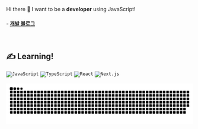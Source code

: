 
  Hi there 👋  I want to be a <b>developer</b> using JavaScript!

#### - [개발 블로그](https://mintmin-dev-world.vercel.app/)
  
  <br/>

  <h2>✍️ Learning!</h2>
  <div>
    <code><img width="50" src="https://user-images.githubusercontent.com/25181517/117447155-6a868a00-af3d-11eb-9cfe-245df15c9f3f.png" alt="JavaScript" title="JavaScript"/></code>
	<code><img width="50" src="https://user-images.githubusercontent.com/25181517/183890598-19a0ac2d-e88a-4005-a8df-1ee36782fde1.png" alt="TypeScript" title="TypeScript"/></code>
 	  <code><img width="50" src="https://user-images.githubusercontent.com/25181517/183897015-94a058a6-b86e-4e42-a37f-bf92061753e5.png" alt="React" title="React"/></code>
    <code><img width="50" src="https://github.com/marwin1991/profile-technology-icons/assets/136815194/5f8c622c-c217-4649-b0a9-7e0ee24bd704" alt="Next.js" title="Next.js"/></code>
  </div>

<br/>
  
<picture>
  <source media="(prefers-color-scheme: dark)" srcset="https://raw.githubusercontent.com/mintmin0320/mintmin0320/output/github-snake-dark.svg" />
  <source media="(prefers-color-scheme: light)" srcset="https://raw.githubusercontent.com/mintmin0320/mintmin0320/output/github-snake.svg" />
  <img alt="github-snake" src="https://raw.githubusercontent.com/mintmin0320/mintmin0320/output/github-snake.svg" />
</picture>

